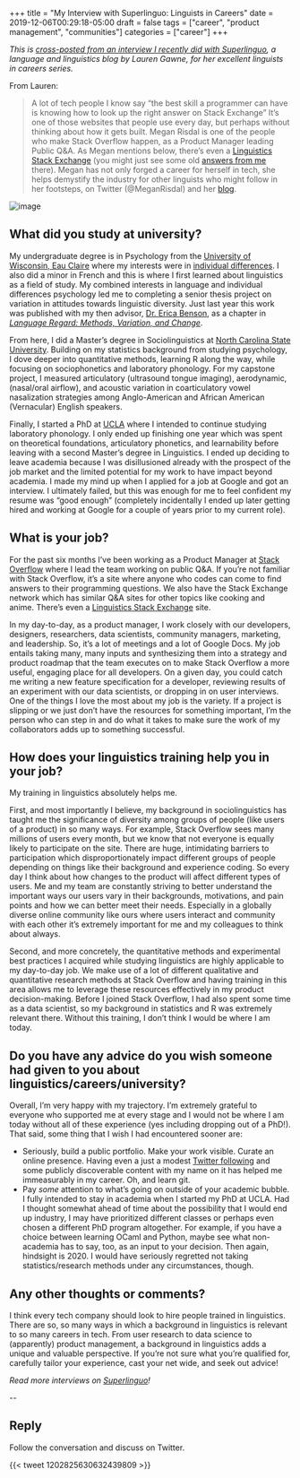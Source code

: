 +++ 
title = "My Interview with Superlinguo: Linguists in Careers"
date = 2019-12-06T00:29:18-05:00 
draft = false
tags = ["career", "product management", "communities"]
categories = ["career"]
+++

*This is [cross-posted from an interview I recently did with Superlinguo](https://www.superlinguo.com/post/188176778397/linguistics-jobs-interview-with-a-product-manager), a language and linguistics blog by Lauren Gawne, for her excellent linguists in careers series.*

From Lauren:

> A lot of tech people I know say “the best skill a programmer can have is knowing how to look up the right answer on Stack Exchange” It’s one of those websites that people use every day, but perhaps without thinking about how it gets built. Megan Risdal is one of the people who make Stack Overflow happen, as a Product Manager leading Public Q&A. As Megan mentions below, there’s even a [Linguistics Stack Exchange](https://linguistics.stackexchange.com/) (you might just see some old [answers from me](https://linguistics.stackexchange.com/users/64/laureng) there). Megan has not only forged a career for herself in tech, she helps demystify the industry for other linguists who might follow in her footsteps, on Twitter (@MeganRisdal) and her [blog](meg.dev).

![image](https://66.media.tumblr.com/05270b919fb9c719ff5cd491b37cbc67/16001c6a0b1b48e1-83/s500x750/b18e006454ce10d5d11c582767ff40371240094d.jpg)

## What did you study at university?

My undergraduate degree is in Psychology from the [University of Wisconsin, Eau Claire](https://www.uwec.edu/) where my interests were in [individual differences](https://en.wikipedia.org/wiki/Differential_psychology). I also did a minor in French and this is where I first learned about linguistics as a field of study. My combined interests in language and individual differences psychology led me to completing a senior thesis project on variation in attitudes towards linguistic diversity. Just last year this work was published with my then advisor, [Dr. Erica Benson](https://www.uwec.edu/profiles/bensonej/), as a chapter in _[Language Regard: Methods, Variation, and Change](https://www.cambridge.org/us/academic/subjects/languages-linguistics/sociolinguistics/language-regard-methods-variation-and-change?format=HB)_.

From here, I did a Master’s degree in Sociolinguistics at [North Carolina State University](https://www.ncsu.edu/). Building on my statistics background from studying psychology, I dove deeper into quantitative methods, learning R along the way, while focusing on sociophonetics and laboratory phonology. For my capstone project, I measured articulatory (ultrasound tongue imaging), aerodynamic, (nasal/oral airflow), and acoustic variation in coarticulatory vowel nasalization strategies among Anglo-American and African American (Vernacular) English speakers.

Finally, I started a PhD at [UCLA](http://www.ucla.edu/) where I intended to continue studying laboratory phonology. I only ended up finishing one year which was spent on theoretical foundations, articulatory phonetics, and learnability before leaving with a second Master’s degree in Linguistics. I ended up deciding to leave academia because I was disillusioned already with the prospect of the job market and the limited potential for my work to have impact beyond academia. I made my mind up when I applied for a job at Google and got an interview. I ultimately failed, but this was enough for me to feel confident my resume was “good enough” (completely incidentally I ended up later getting hired and working at Google for a couple of years prior to my current role).

## What is your job?

For the past six months I’ve been working as a Product Manager at [Stack Overflow](https://stackoverflow.com/) where I lead the team working on public Q&A. If you’re not familiar with Stack Overflow, it’s a site where anyone who codes can come to find answers to their programming questions. We also have the Stack Exchange network which has similar Q&A sites for other topics like cooking and anime. There’s even a [Linguistics Stack Exchange](https://linguistics.stackexchange.com/) site.

In my day-to-day, as a product manager, I work closely with our developers, designers, researchers, data scientists, community managers, marketing, and leadership. So, it’s a lot of meetings and a lot of Google Docs. My job entails taking many, many inputs and synthesizing them into a strategy and product roadmap that the team executes on to make Stack Overflow a more useful, engaging place for all developers. On a given day, you could catch me writing a new feature specification for a developer, reviewing results of an experiment with our data scientists, or dropping in on user interviews. One of the things I love the most about my job is the variety. If a project is slipping or we just don’t have the resources for something important, I’m the person who can step in and do what it takes to make sure the work of my collaborators adds up to something successful.

## How does your linguistics training help you in your job?

My training in linguistics absolutely helps me.

First, and most importantly I believe, my background in sociolinguistics has taught me the significance of diversity among groups of people (like users of a product) in so many ways. For example, Stack Overflow sees many millions of users every month, but we know that not everyone is equally likely to participate on the site. There are huge, intimidating barriers to participation which disproportionately impact different groups of people depending on things like their background and experience coding. So every day I think about how changes to the product will affect different types of users. Me and my team are constantly striving to better understand the important ways our users vary in their backgrounds, motivations, and pain points and how we can better meet their needs. Especially in a globally diverse online community like ours where users interact and community with each other it’s extremely important for me and my colleagues to think about always.

Second, and more concretely, the quantitative methods and experimental best practices I acquired while studying linguistics are highly applicable to my day-to-day job. We make use of a lot of different qualitative and quantitative research methods at Stack Overflow and having training in this area allows me to leverage these resources effectively in my product decision-making. Before I joined Stack Overflow, I had also spent some time as a data scientist, so my background in statistics and R was extremely relevant there. Without this training, I don’t think I would be where I am today.

## Do you have any advice do you wish someone had given to you about linguistics/careers/university?

Overall, I’m very happy with my trajectory. I’m extremely grateful to everyone who supported me at every stage and I would not be where I am today without all of these experience (yes including dropping out of a PhD!). That said, some thing that I wish I had encountered sooner are:

- Seriously, build a public portfolio. Make your work visible. Curate an online presence. Having even a just a modest [Twitter following](https://twitter.com/MeganRisdal) and some publicly discoverable content with my name on it has helped me immeasurably in my career. Oh, and learn git.
- Pay _some_ attention to what’s going on outside of your academic bubble. I fully intended to stay in academia when I started my PhD at UCLA. Had I thought somewhat ahead of time about the possibility that I would end up industry, I may have prioritized different classes or perhaps even chosen a different PhD program altogether. For example, if you have a choice between learning OCaml and Python, maybe see what non-academia has to say, too, as an input to your decision. Then again, hindsight is 2020. I would have seriously regretted not taking statistics/research methods under any circumstances, though.

## Any other thoughts or comments?

I think every tech company should look to hire people trained in linguistics. There are so, so many ways in which a background in linguistics is relevant to so many careers in tech. From user research to data science to (apparently) product management, a background in linguistics adds a unique and valuable perspective. If you’re not sure what you’re qualified for, carefully tailor your experience, cast your net wide, and seek out advice!

*Read more interviews on [Superlinguo](https://www.superlinguo.com/)!*

--

## Reply

Follow the conversation and discuss on Twitter.

{{< tweet 1202825630632439809 >}}